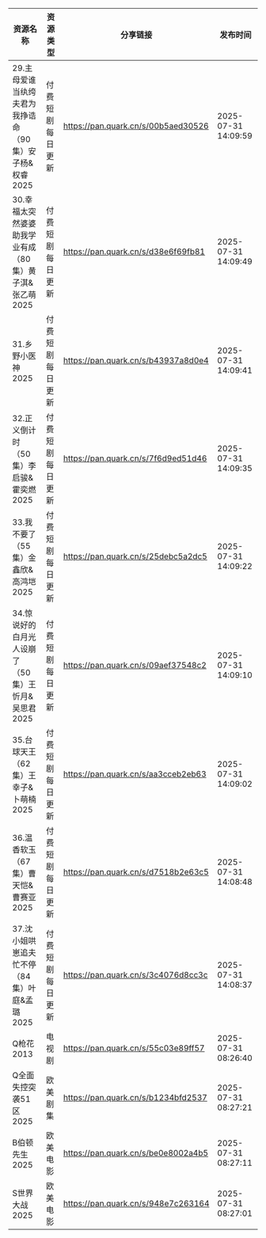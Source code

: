 | 资源名称                             | 资源类型     | 分享链接                                | 发布时间                |
| -------------------------------- | -------- | ----------------------------------- | ------------------- |
| 29.主母爱谁当纨绔夫君为我挣诰命（90集）安子杨&权睿2025 | 付费短剧每日更新 | https://pan.quark.cn/s/00b5aed30526 | 2025-07-31 14:09:59 |
| 30.幸福太突然婆婆助我学业有成（80集）黄子淇&张乙萌2025 | 付费短剧每日更新 | https://pan.quark.cn/s/d38e6f69fb81 | 2025-07-31 14:09:49 |
| 31.乡野小医神2025                     | 付费短剧每日更新 | https://pan.quark.cn/s/b43937a8d0e4 | 2025-07-31 14:09:41 |
| 32.正义倒计时（50集）李启骏&霍奕燃2025         | 付费短剧每日更新 | https://pan.quark.cn/s/7f6d9ed51d46 | 2025-07-31 14:09:35 |
| 33.我不要了（55集）金鑫欣&高鸿垲2025          | 付费短剧每日更新 | https://pan.quark.cn/s/25debc5a2dc5 | 2025-07-31 14:09:22 |
| 34.惊说好的白月光人设崩了（50集）王忻月&吴思君2025   | 付费短剧每日更新 | https://pan.quark.cn/s/09aef37548c2 | 2025-07-31 14:09:10 |
| 35.台球天王（62集）王幸子&卜萌楠2025          | 付费短剧每日更新 | https://pan.quark.cn/s/aa3cceb2eb63 | 2025-07-31 14:09:02 |
| 36.温香软玉（67集）曹天恺&曹赛亚2025          | 付费短剧每日更新 | https://pan.quark.cn/s/d7518b2e63c5 | 2025-07-31 14:08:48 |
| 37.沈小姐哄崽追夫忙不停（84集）叶庭&孟璐2025      | 付费短剧每日更新 | https://pan.quark.cn/s/3c4076d8cc3c | 2025-07-31 14:08:37 |
| Q枪花2013                          | 电视剧      | https://pan.quark.cn/s/55c03e89ff57 | 2025-07-31 08:26:40 |
| Q全面失控突袭51区2025                   | 欧美剧集     | https://pan.quark.cn/s/b1234bfd2537 | 2025-07-31 08:27:21 |
| B伯顿先生2025                        | 欧美电影     | https://pan.quark.cn/s/be0e8002a4b5 | 2025-07-31 08:27:11 |
| S世界大战2025                        | 欧美电影     | https://pan.quark.cn/s/948e7c263164 | 2025-07-31 08:27:01 |
